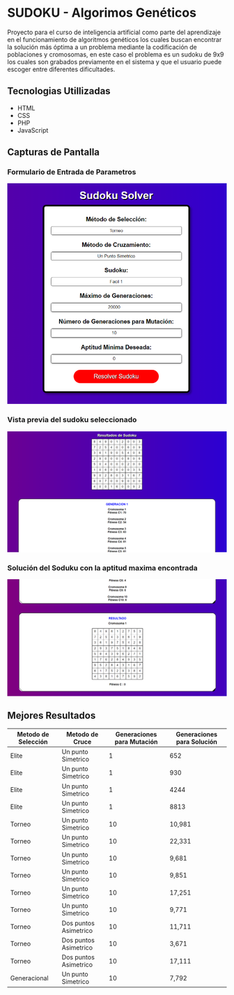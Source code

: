 # SUDOKU - Algorimos Genéticos

Proyecto para el curso de inteligencia artificial como parte del aprendizaje en el funcionamiento de algoritmos genéticos los cuales buscan encontrar la solución más óptima a un problema mediante la codificación de poblaciones y cromosomas, en este caso el problema es un sudoku de 9x9 los cuales son grabados previamente en el sistema y que el usuario puede escoger entre diferentes dificultades.

## Tecnologias Utillizadas

- HTML
- CSS
- PHP
- JavaScript

## Capturas de Pantalla

### Formulario de Entrada de Parametros

![Screenshot](./screenshots/inicio.png)

### Vista previa del sudoku seleccionado 

![Screenshot](./screenshots/sudoku_inicial.PNG)

### Solución del Soduku con la aptitud maxima encontrada

![Screenshot](./screenshots/sudoku_final.PNG)


## Mejores Resultados

| Metodo de Selección | Metodo de Cruce   | Generaciones para Mutación | Generaciones para Solución |
|---------------------|-------------------|----------------------------|----------------------------|
| Elite               | Un punto Simetrico| 1                          | 652 |
| Elite               | Un punto Simetrico| 1                          | 930 |
| Elite               | Un punto Simetrico| 1                          | 4244 |
| Elite               | Un punto Simetrico| 1                          | 8813 |
| Torneo              | Un punto Simetrico| 10                         | 10,981 |
| Torneo              | Un punto Simetrico| 10                         | 22,331 |
| Torneo              | Un punto Simetrico| 10                         | 9,681  |
| Torneo              | Un punto Simetrico| 10                         | 9,851 |
| Torneo              | Un punto Simetrico| 10                         | 17,251 |
| Torneo              | Un punto Simetrico| 10                         | 9,771 |
| Torneo              | Dos puntos Asimetrico| 10                      | 11,711 |
| Torneo              | Dos puntos Asimetrico| 10                      | 3,671 |
| Torneo              | Dos puntos Asimetrico| 10                      | 17,111 |
| Generacional        | Un punto Simetrico| 10                          | 7,792 |
